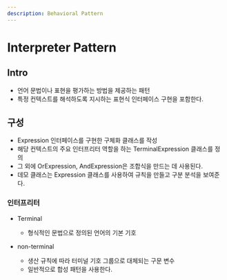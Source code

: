 ```yaml
---
description: Behavioral Pattern
---
```


# Interpreter Pattern

## Intro

- 언어 문법이나 표현을 평가하는 방법을 제공하는 패턴
- 특정 컨텍스트를 해석하도록 지시하는 표현식 인터페이스 구현을 포함한다.

## 구성

- Expression 인터페이스를 구현한 구체화 클래스를 작성
- 해당 컨텍스트의 주요 인터프리터 역할을 하는 TerminalExpression 클래스를 정의
- 그 외에 OrExpression, AndExpression은 조합식을 만드는 데 사용된다.
- 데모 클래스는 Expression 클래스를 사용하여 규칙을 만들고 구분 분석을 보여준다.

### 인터프리터

- Terminal
	- 형식적인 문법으로 정의된 언어의 기본 기호
	
- non-terminal
	- 생산 규칙에 따라 터미널 기호 그룹으로 대체되는 구문 변수
	- 일반적으로 합성 패턴을 사용한다.
